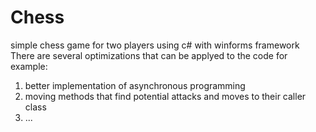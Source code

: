 # Chess
simple chess game for two players using c# with winforms framework
There are several optimizations that can be applyed to the code 
for example:
1. better implementation of asynchronous programming
2. moving methods that find potential attacks and moves to their caller class
3. ...
